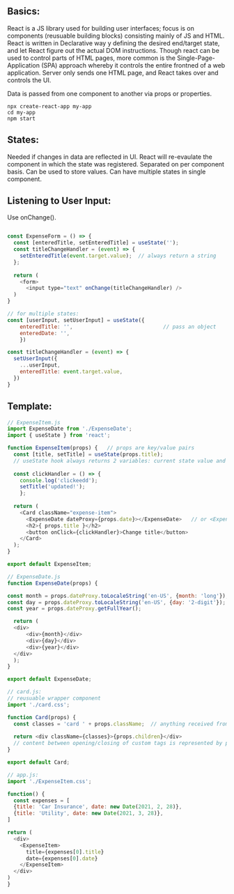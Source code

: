 ## Basics:
React is a JS library used for building user interfaces; focus is on components (reusuable building blocks) consisting mainly of JS and HTML. React is written in Declarative way y defining the desired end/target state, and let React figure out the actual DOM instructions. Though react can be used to control parts of HTML pages, more common is the Single-Page-Application (SPA) approach whereby it controls the entire frontned of a web application. Server only sends one HTML page, and React takes over and controls the UI.

Data is passed from one component to another via props or properties. 

```
npx create-react-app my-app
cd my-app
npm start
```

## States:
Needed if changes in data are reflected in UI. React will re-evaulate the component in which the state was registered. Separated on per component basis. Can be used to store values. Can have multiple states in single component. 

## Listening to User Input:
Use onChange().
```javascript

const ExpenseForm = () => {
  const [enteredTitle, setEnteredTitle] = useState('');
  const titleChangeHandler = (event) => {
    setEnteredTitle(event.target.value);  // always return a string
  };
  
  return (
    <form>
      <input type="text" onChange(titleChangeHandler) />
  )
}

// for multiple states:
const [userInput, setUserInput] = useState({
    enteredTitle: '',                             // pass an object
    enteredDate: '',
    }) 

const titleChangeHandler = (event) => {
  setUserInput({
    ...userInput,
    enteredTitle: event.target.value,
  })
}
```

## Template:

```javascript
// ExpenseItem.js
import ExpenseDate from './ExpenseDate';
import { useState } from 'react'; 

function ExpenseItem(props) {   // props are key/value pairs
  const [title, setTitle] = useState(props.title); 
  // useState hook always returns 2 variables: current state value and function for updating it
      
  const clickHandler = () => {
    console.log('clickeedd');
    setTitle('updated!');
    };
  
  return (
    <Card className="expense-item">
      <ExpenseDate dateProxy={props.date}></ExpenseDate>   // or <ExpenseDate /> if there is no content
      <h2>{ props.title }</h2>
      <button onClick={clickHandler}>Change title</button>
    </Card>
  );
}

export default ExpenseItem;
```

```javascript
// ExpenseDate.js
function ExpenseDate(props) {  

const month = props.dateProxy.toLocaleString('en-US', {month: 'long'});
const day = props.dateProxy.toLocaleString('en-US', {day: '2-digit'});
const year = props.dateProxy.getFullYear();

  return (
  <div>
      <div>{month}</div>
      <div>{day}</div>
      <div>{year}</div>
  </div>
  );
}

export default ExpenseDate;
```

```javascript
// card.js:
// reusuable wrapper component
import './card.css';

function Card(props) {
  const classes = 'card ' + props.className;  // anything received from outside as className is added
  
  return <div className={classes}>{props.children}</div>
  // content between opening/closing of custom tags is represented by props.children
}

export default Card;
```

```javascript
// app.js:
import './ExpenseItem.css';

function() {
  const expenses = [
  {title: 'Car Insurance', date: new Date(2021, 2, 28)},
  {title: 'Utility', date: new Date(2021, 3, 28)},
]

return (
  <div>
    <ExpenseItem>
      title={expenses[0].title}
      date={expenses[0].date}
    </ExpenseItem>
  </div>
)
}
```
